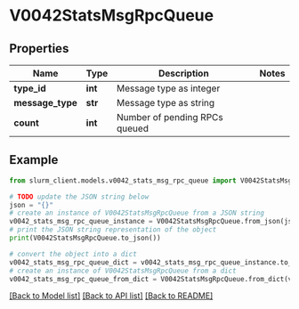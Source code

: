 # V0042StatsMsgRpcQueue


## Properties

Name | Type | Description | Notes
------------ | ------------- | ------------- | -------------
**type_id** | **int** | Message type as integer | 
**message_type** | **str** | Message type as string | 
**count** | **int** | Number of pending RPCs queued | 

## Example

```python
from slurm_client.models.v0042_stats_msg_rpc_queue import V0042StatsMsgRpcQueue

# TODO update the JSON string below
json = "{}"
# create an instance of V0042StatsMsgRpcQueue from a JSON string
v0042_stats_msg_rpc_queue_instance = V0042StatsMsgRpcQueue.from_json(json)
# print the JSON string representation of the object
print(V0042StatsMsgRpcQueue.to_json())

# convert the object into a dict
v0042_stats_msg_rpc_queue_dict = v0042_stats_msg_rpc_queue_instance.to_dict()
# create an instance of V0042StatsMsgRpcQueue from a dict
v0042_stats_msg_rpc_queue_from_dict = V0042StatsMsgRpcQueue.from_dict(v0042_stats_msg_rpc_queue_dict)
```
[[Back to Model list]](../README.md#documentation-for-models) [[Back to API list]](../README.md#documentation-for-api-endpoints) [[Back to README]](../README.md)


